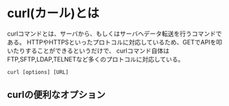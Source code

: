 # curl(カール)とは

curlコマンドとは、サーバから、もしくはサーバへデータ転送を行うコマンドである。
HTTPやHTTPSといったプロトコルに対応しているため、GETでAPIを叩いたりすることができるというだけで、
curlコマンド自体はFTP,SFTP,LDAP,TELNETなど多くのプロトコルに対応している。

```
curl [options] [URL]
```

## curlの便利なオプション

